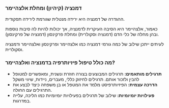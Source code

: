 ### דמנציה (קיהיון) ומחלת אלצהיימר

ההגדרה של דמנציה היא ירידה מנטלית שגורמת לירידה תפקודית.

כאמור, אלצהיימר היא הסיבה העיקרית לדמנציה, אך יכולות להיות לה סיבות נוספות ובהן מחלה של כלי הדם (דמנציה וסקולרית) ומחלת פרקינסון (דמנציה של פרקינסון).

לעיתים ייתכן שילוב של כמה גורמי דמנציה כמו אלצהיימר ופרקינסון ואלצהיימר ודמנציה וסקולרית.

### מה כולל טיפול פיזיותרפיה בדמנציה ואלצהיימר?

- **תרגילים מותאמים:** תרגילים המבוצעים בצורה חוזרת ונשנית, ומאפשרים למטופל להבין ולזכור אותם.
  תרגילים לחיזוק כללי, מעברים, ניידות, שיווי משקל
- **הדרכה עצמית:** הפיזיותרפיסט מלמד את המטפל או בן משפחה כיצד לבצע את התרגילים עם החולה.
- **פעילויות יומיומיות:** שילוב של תרגילים בפעילויות יומיומיות כמו הליכה, עלייה במדרגות.
